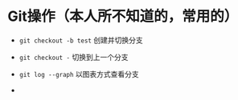 # Git操作（本人所不知道的，常用的）

* `git checkout -b test` 创建并切换分支

* `git checkout -` 切换到上一个分支

* `git log --graph` 以图表方式查看分支

*
